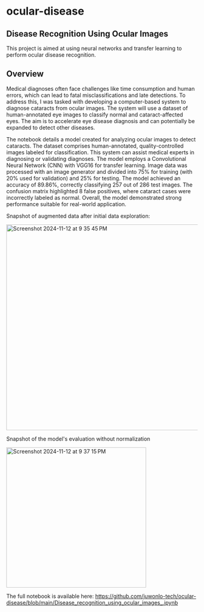 # ocular-disease
## Disease Recognition Using Ocular Images 
This project is aimed at using neural networks and transfer learning to perform ocular disease recognition.


## Overview
Medical diagnoses often face challenges like time consumption and human errors, which can lead to fatal misclassifications and late detections. To address this, I was tasked with developing a computer-based system to diagnose cataracts from ocular images. The system will use a dataset of human-annotated eye images to classify normal and cataract-affected eyes. The aim is to accelerate eye disease diagnosis and can potentially be expanded to detect other diseases.

The notebook details a model created for analyzing ocular images to detect cataracts. The dataset comprises human-annotated, quality-controlled images labeled for classification. This system can assist medical experts in diagnosing or validating diagnoses. The model employs a Convolutional Neural Network (CNN) with VGG16 for transfer learning. Image data was processed with an image generator and divided into 75% for training (with 20% used for validation) and 25% for testing. The model achieved an accuracy of 89.86%, correctly classifying 257 out of 286 test images. The confusion matrix highlighted 8 false positives, where cataract cases were incorrectly labeled as normal. Overall, the model demonstrated strong performance suitable for real-world application.


Snapshot of augmented data after initial data exploration: 

<img width="540" alt="Screenshot 2024-11-12 at 9 35 45 PM" src="https://github.com/user-attachments/assets/b21ba50c-3848-463a-b923-df3a09643ea2">



Snapshot of the model's evaluation without normalization 

<img width="368" alt="Screenshot 2024-11-12 at 9 37 15 PM" src="https://github.com/user-attachments/assets/7fd8fb76-881a-46e8-831d-74fdab6e142b">

The full notebook is available here: https://github.com/juwonlo-tech/ocular-disease/blob/main/Disease_recognition_using_ocular_images_.ipynb




